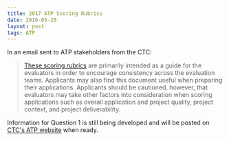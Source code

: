```yaml
---
title: 2017 ATP Scoring Rubrics
date: 2016-05-20
layout: post
tags: ATP 
---
```


In an email sent to ATP stakeholders from the CTC:

> [These scoring rubrics](http://davidgiongco.com/assets/2017-ATP-scoring-rubrics.pdf) are primarily intended as a guide for the evaluators in order to encourage consistency across the evaluation teams.  Applicants may also find this document useful when preparing their applications.  Applicants should be cautioned, however, that evaluators may take other factors into consideration when scoring applications such as overall application and project quality, project context, and project deliverability.

Information for Question 1 is still being developed and will be posted on [CTC's ATP website](http://www.catc.ca.gov/programs/ATP.htm) when ready.
